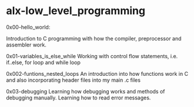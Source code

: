 # alx-low_level_programming

0x00-hello_world:

Introduction to C programming with how the compiler, preprocessor and assembler work.


0x01-variables_is_else_while
Working with control flow statements, i.e. if..else, for loop and while loop

0x002-funtions_nested_loops
An introduction into how functions work in C and also incorporating header files into my main .c files

0x03-debugging 
Learning how debugging works and methods of debugging manually. Learning how to read error messages.


